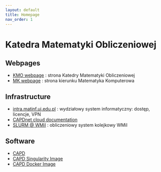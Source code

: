 ```yaml
---
layout: default
title: Homepage
nav_order: 1
---
```


# Katedra Matematyki Obliczeniowej

## Webpages
* [KMO webpage](http://kmo.matinf.uj.edu.pl/index.php) : strona Katedry Matematyki Obliczeniowej
* [MK webpage](mk.matinf.uj.edu.pl) : strona kierunku Matematyka Komputerowa


## Infrastructure 

* [intra.matinf.uj.edu.pl](https://intra.matinf.uj.edu.pl/) : wydziałowy system informatyczny: dostęp, licencje, VPN
* [CAPDnet cloud documentation](capdnet-docs.md)
* [SLURM @ WMiI](slurm.md) : obliczeniowy system kolejkowy WMiI


## Software

* [CAPD](http://capd.ii.uj.edu.pl)
* [CAPD Singularity Image](https://github.com/tomasz-kapela/capd-singularity-img)
* [CAPD Docker Image](https://github.com/tomasz-kapela/capd-docker-img)

